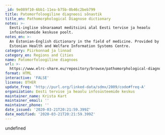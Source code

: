 ```yaml
---
_id: 9e089f10-6bb1-11ea-b75b-0b46c2beb799
title: Patomorfoloogiline diagnoosi sõnastik
title_en: Pathomorphological Diagnose dictionary
notes: >-
  Eesti-inglise sõnaraamat meditsiini alal Eesti tervise ja heaolu
  infosüsteemide keskuse poolt.
notes_en: >-
  An Estonian-English dictionary in the field of medicine. Provided by the
  Estonian Health and Welfare Information Systems Centre.
category: Piirkonnad ja linnad
category_en: Regions and Cities
name: Patomorfoloogiline diagnoos
url: >-
  https://www.elrc-share.eu/repository/browse/pathomorphological-diagnose-processed/f3a13688ca5011e9913100155d026706bb00ee7bfe204c10acc17afa4b0217fe/
format: HTML
interactive: 'FALSE'
license: OTHER
update_freq: 'http://purl.org/linked-data/sdmx/2009/code#freq-A'
organization: Eesti tervise ja heaolu infosüsteemide keskus
maintainer_name: Krista Kart
maintainer_email: ''
maintainer_phone: ''
date_issued: '2020-03-21T20:21:59.399Z'
date_modified: '2020-03-21T20:21:59.399Z'
---
```

undefined
